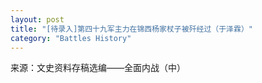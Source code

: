 ```yaml
---
layout: post
title: "[待录入]第四十九军主力在锦西杨家杖子被歼经过（于泽霖）"
category: "Battles History"
---
```

来源：文史资料存稿选编——全面内战（中）